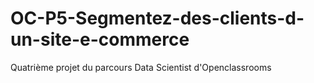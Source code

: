# OC-P5-Segmentez-des-clients-d-un-site-e-commerce
Quatrième projet du parcours Data Scientist d'Openclassrooms
